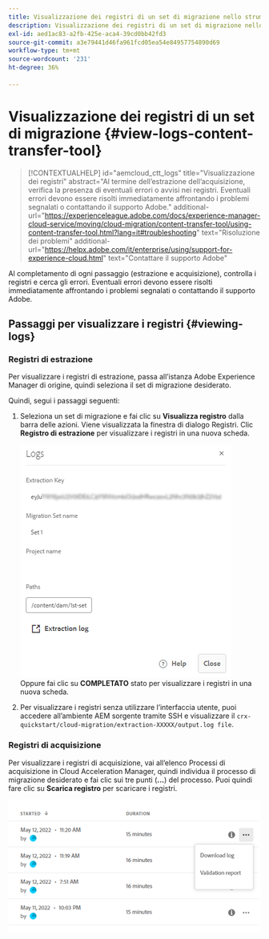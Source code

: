 ```yaml
---
title: Visualizzazione dei registri di un set di migrazione nello strumento Content Transfer (Trasferimento contenuti)
description: Visualizzazione dei registri di un set di migrazione nello strumento Content Transfer (Trasferimento contenuti)
exl-id: aed1ac83-a2fb-425e-aca4-39cd0bb42fd3
source-git-commit: a3e79441d46fa961fcd05ea54e84957754890d69
workflow-type: tm+mt
source-wordcount: '231'
ht-degree: 36%

---
```


# Visualizzazione dei registri di un set di migrazione {#view-logs-content-transfer-tool}


>[!CONTEXTUALHELP]
>id="aemcloud_ctt_logs"
>title="Visualizzazione dei registri"
>abstract="Al termine dell’estrazione dell’acquisizione, verifica la presenza di eventuali errori o avvisi nei registri. Eventuali errori devono essere risolti immediatamente affrontando i problemi segnalati o contattando il supporto Adobe."
>additional-url="https://experienceleague.adobe.com/docs/experience-manager-cloud-service/moving/cloud-migration/content-transfer-tool/using-content-transfer-tool.html?lang=it#troubleshooting" text="Risoluzione dei problemi"
>additional-url="https://helpx.adobe.com/it/enterprise/using/support-for-experience-cloud.html" text="Contattare il supporto Adobe"

Al completamento di ogni passaggio (estrazione e acquisizione), controlla i registri e cerca gli errori.  Eventuali errori devono essere risolti immediatamente affrontando i problemi segnalati o contattando il supporto Adobe.

## Passaggi per visualizzare i registri {#viewing-logs}

### Registri di estrazione

Per visualizzare i registri di estrazione, passa all’istanza Adobe Experience Manager di origine, quindi seleziona il set di migrazione desiderato.

Quindi, segui i passaggi seguenti:

1. Seleziona un set di migrazione e fai clic su **Visualizza registro** dalla barra delle azioni. Viene visualizzata la finestra di dialogo Registri. Clic **Registro di estrazione** per visualizzare i registri in una nuova scheda.

   ![immagine](/help/journey-migration/content-transfer-tool/assets-ctt/cttcam25.png) \
   Oppure fai clic su **COMPLETATO** stato per visualizzare i registri in una nuova scheda.

1. Per visualizzare i registri senza utilizzare l’interfaccia utente, puoi accedere all’ambiente AEM sorgente tramite SSH e visualizzare il `crx-quickstart/cloud-migration/extraction-XXXXX/output.log file`.

### Registri di acquisizione

Per visualizzare i registri di acquisizione, vai all’elenco Processi di acquisizione in Cloud Acceleration Manager, quindi individua il processo di migrazione desiderato e fai clic sui tre punti (**...**) del processo. Puoi quindi fare clic su **Scarica registro** per scaricare i registri.

![immagine](/help/journey-migration/content-transfer-tool/assets-ctt/cttcam28.png)
